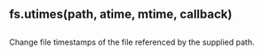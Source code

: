 ## fs.utimes(path, atime, mtime, callback)

## 

Change file timestamps of the file referenced by the supplied path.
